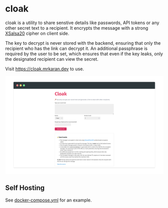 # cloak

cloak is a utility to share senstive details like passwords, API tokens or any other secret text to a recipient. It encrypts the message with a strong [XSalsa20](https://libsodium.gitbook.io/doc/advanced/stream_ciphers/xsalsa20) cipher on client side.

The key to decrypt is never stored with the backend, ensuring that only the recipient who has the link can decrypt it. An additional passphrase is required by the user to be set, which ensures that even if the key leaks, only the designated recipient can view the secret.

Visit https://cloak.mrkaran.dev to use.

![](./docs/screenshot.png)

## Self Hosting

See [docker-compose.yml](./docker-compose.yml) for an example.

